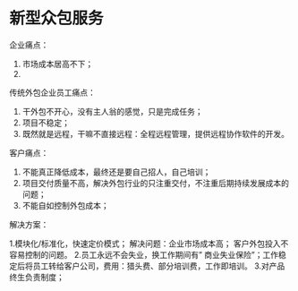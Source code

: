 # 新型众包服务


企业痛点：

1. 市场成本居高不下；
2. 

传统外包企业员工痛点：

1. 干外包不开心，没有主人翁的感觉，只是完成任务；
2. 项目不稳定；
3. 既然就是远程，干嘛不直接远程：全程远程管理，提供远程协作软件的开发。

客户痛点：

1. 不能真正降低成本，最终还是要自己招人，自己培训；
2. 项目交付质量不高，解决外包行业的只注重交付，不注重后期持续发展成本的问题；
3. 不能自如控制外包成本；

解决方案：

1.模块化/标准化，快速定价模式； 
解决问题：企业市场成本高； 客户外包投入不容易控制的问题。
2.员工永远不会失业，换工作期间有” 商业失业保险”；工作稳定后将员工转给客户公司，费用：猎头费、部分培训费，工作即培训。
3.对产品终生负责制度；
